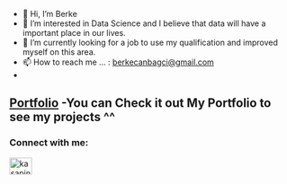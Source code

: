 - 👋 Hi, I’m Berke
- 👀 I’m interested in Data Science and I believe that data will have a important place in our lives.
- 🌱 I’m currently looking for a job to use my qualification and improved myself on this area.
- 📫 How to reach me ... : berkecanbagci@gmail.com 
- 

## [Portfolio](https://github.com/mrbcan/Portfolio) -You can Check it out My Portfolio to see my projects ^^

<h3 align="left">Connect with me:</h3>
<p align="left">
<a href="https://www.linkedin.com/in/berke-can-bagci-5a9705174/" target="blank"><img align="center" src="https://raw.githubusercontent.com/rahuldkjain/github-profile-readme-generator/master/src/images/icons/Social/linked-in-alt.svg" alt="kasapiniz" height="30" width="40" /></a>
</p>


<!---
mrbcan/mrbcan is a ✨ special ✨ repository because its `README.md` (this file) appears on your GitHub profile.
You can click the Preview link to take a look at your changes.
--->
